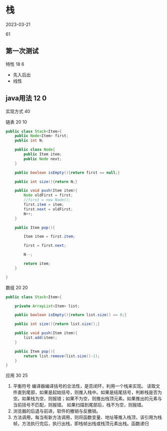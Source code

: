 # 栈
2023-03-21

61

## 第一次测试
特性 18 6

- 先入后出
- 线性

## java用法 12 0

实现方式 40

链表 20 10

```java
public class Stack<Item>{
    public Node<Item> first;
    public int N;

    public class Node{
        public Item item;
        public Node next;
    }

    public boolean isEmpty(){return first == null;}

    public int size(){return N;}

    public void push(Item item){
        Node oldFirst = first;
        //first = new Node();
        first.item = item;
        first.next = oldFirst;
        N++;
    }

    public Item pop(){

        Item item = first.item;

        first = first.next;

        N--;

        return item;
    }

}
```


数组 20 20

```java
public class Stack<Item>{

    private ArrayList<Item> list;

    public boolean isEmpty(){return list.size() == 0;}

    public int size(){return list.size();}

    public void push(Item item){
        list.add(item);
    }

    public Item pop(){
        return list.remove(list.size()-1);
    }
}

```

应用 30 25

1. 平衡符号
编译器编译括号的合法性，是否闭环，利用一个栈来实现。
读取文件直到尾部，如果是起始括号，则推入栈中。如果是结尾括号，判断栈是否为空。如果栈为空，则报错；如果不为空，则推出栈顶元素。如果推出的元素与当前括号不匹配，则报错。
如果扫描到尾部后，栈不为空，则报错。
2. 浏览器的后退与前进，软件的撤销与反撤销。
3. 方法调用，每当有新方法调用，则将函数变量、地址等推入栈顶，该引用为栈帧，方法执行完后，执行出栈，即栈帧出栈或栈顶元素出栈。函数递归